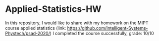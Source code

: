 # Applied-Statistics-HW
In this repository, I would like to share with my homework on the MIPT course applied statistics (link: https://github.com/Intelligent-Systems-Phystech/psad-2020/)
I completed the course successfully, grade: 10/10

